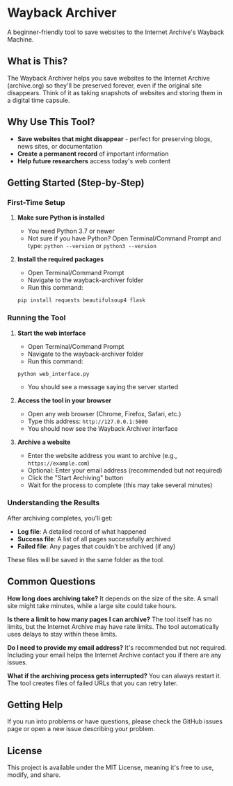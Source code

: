 # Wayback Archiver

A beginner-friendly tool to save websites to the Internet Archive's Wayback Machine.

## What is This?

The Wayback Archiver helps you save websites to the Internet Archive (archive.org) so they'll be preserved forever, even if the original site disappears. Think of it as taking snapshots of websites and storing them in a digital time capsule.

## Why Use This Tool?

- **Save websites that might disappear** - perfect for preserving blogs, news sites, or documentation
- **Create a permanent record** of important information
- **Help future researchers** access today's web content

## Getting Started (Step-by-Step)

### First-Time Setup

1. **Make sure Python is installed**
   - You need Python 3.7 or newer
   - Not sure if you have Python? Open Terminal/Command Prompt and type: `python --version` or `python3 --version`

2. **Install the required packages**
   - Open Terminal/Command Prompt
   - Navigate to the wayback-archiver folder
   - Run this command:
   ```
   pip install requests beautifulsoup4 flask
   ```

### Running the Tool

1. **Start the web interface**
   - Open Terminal/Command Prompt
   - Navigate to the wayback-archiver folder
   - Run this command:
   ```
   python web_interface.py
   ```
   - You should see a message saying the server started

2. **Access the tool in your browser**
   - Open any web browser (Chrome, Firefox, Safari, etc.)
   - Type this address: `http://127.0.0.1:5000`
   - You should now see the Wayback Archiver interface

3. **Archive a website**
   - Enter the website address you want to archive (e.g., `https://example.com`)
   - Optional: Enter your email address (recommended but not required)
   - Click the "Start Archiving" button
   - Wait for the process to complete (this may take several minutes)

### Understanding the Results

After archiving completes, you'll get:

- **Log file**: A detailed record of what happened
- **Success file**: A list of all pages successfully archived
- **Failed file**: Any pages that couldn't be archived (if any)

These files will be saved in the same folder as the tool.

## Common Questions

**How long does archiving take?**
It depends on the size of the site. A small site might take minutes, while a large site could take hours.

**Is there a limit to how many pages I can archive?**
The tool itself has no limits, but the Internet Archive may have rate limits. The tool automatically uses delays to stay within these limits.

**Do I need to provide my email address?**
It's recommended but not required. Including your email helps the Internet Archive contact you if there are any issues.

**What if the archiving process gets interrupted?**
You can always restart it. The tool creates files of failed URLs that you can retry later.

## Getting Help

If you run into problems or have questions, please check the GitHub issues page or open a new issue describing your problem.

## License

This project is available under the MIT License, meaning it's free to use, modify, and share.